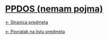 # [PPDOS (nemam pojma)](https://www.github.com/studosi-fer/PPDOS)
[<- Stranica predmeta](.)

[<- Povratak na listu predmeta](https://www.github.com/studosi/FER)